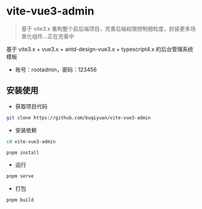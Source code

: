 # vite-vue3-admin

> 基于 vite3.x 重构整个前后端项目，完善后端权限控制细粒度，封装更多场景化组件...正在完善中

基于 vite3.x + vue3.x + antd-design-vue3.x + typescript4.x 的后台管理系统模板

- 账号：rootadmin，密码：123456

## 安装使用

- 获取项目代码

```bash
git clone https://github.com/buqiyuan/vite-vue3-admin
```

- 安装依赖

```bash
cd vite-vue3-admin

pnpm install

```

- 运行

```bash
pnpm serve
```

- 打包

```bash
pnpm build
```
